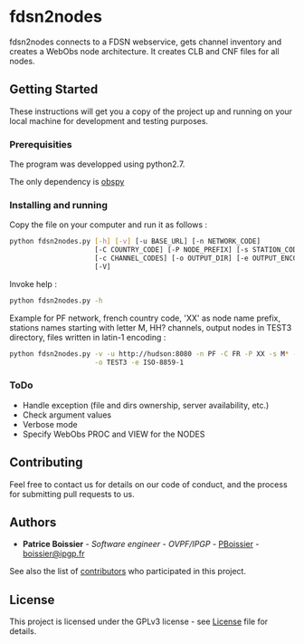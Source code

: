 # fdsn2nodes

fdsn2nodes connects to a FDSN webservice, gets channel inventory and creates a WebObs node architecture. It creates CLB and CNF files for all nodes.

## Getting Started

These instructions will get you a copy of the project up and running on your local machine for development and testing purposes.

### Prerequisities

The program was developped using python2.7.

The only dependency is [obspy](http://obspy.org/)

### Installing and running

Copy the file on your computer and run it as follows :

```sh
python fdsn2nodes.py [-h] [-v] [-u BASE_URL] [-n NETWORK_CODE]
                     [-C COUNTRY_CODE] [-P NODE_PREFIX] [-s STATION_CODES]
                     [-c CHANNEL_CODES] [-o OUTPUT_DIR] [-e OUTPUT_ENCODING]
                     [-V]
```

Invoke help :

```sh
python fdsn2nodes.py -h
```

Example for PF network, french country code, 'XX' as node name prefix, stations names starting with letter M, HH? channels, output nodes in TEST3 directory, files written in latin-1 encoding : 

```sh
python fdsn2nodes.py -v -u http://hudson:8080 -n PF -C FR -P XX -s M* -c HH? \
                     -o TEST3 -e ISO-8859-1
```

### ToDo

* Handle exception (file and dirs ownership, server availability, etc.)
* Check argument values
* Verbose mode
* Specify WebObs PROC and VIEW for the NODES

## Contributing

Feel free to contact us for details on our code of conduct, and the process for submitting pull requests to us.

## Authors

* **Patrice Boissier** - *Software engineer - OVPF/IPGP* - [PBoissier](https://github.com/PBoissier) - boissier@ipgp.fr

See also the list of [contributors](https://github.com/IPGP/fdsn2nodes/contributors) who participated in this project.

## License

This project is licensed under the GPLv3 license - see [License](LICENSE.txt) file for details.

